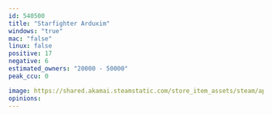 ```yaml
---
id: 540500
title: "Starfighter Arduxim"
windows: "true"
mac: "false"
linux: false
positive: 17
negative: 6
estimated_owners: "20000 - 50000"
peak_ccu: 0

image: https://shared.akamai.steamstatic.com/store_item_assets/steam/apps/540500/header.jpg?t=1648409289
opinions:
---
```

